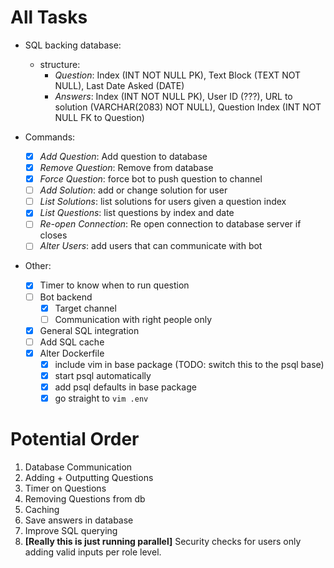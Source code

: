 # All Tasks
- SQL backing database:
    - structure: 
        - *Question*: Index (INT NOT NULL PK), Text Block (TEXT NOT NULL), Last Date Asked (DATE)
        - *Answers*: Index (INT NOT NULL PK), User ID (???), URL to solution (VARCHAR(2083) NOT NULL), Question Index (INT NOT NULL FK to Question)

- Commands:
    - [x] *Add Question*: Add question to database
    - [x] *Remove Question*: Remove from database
    - [x] *Force Question*: force bot to push question to channel
    - [ ] *Add Solution*: add or change solution for user
    - [ ] *List Solutions*: list solutions for users given a question index
    - [x] *List Questions*: list questions by index and date
    - [ ] *Re-open Connection*: Re open connection to database server if closes
    - [ ] *Alter Users*: add users that can communicate with bot

- Other:
    - [x] Timer to know when to run question
    - [ ] Bot backend
        - [x] Target channel
        - [ ] Communication with right people only
    - [x] General SQL integration
    - [ ] Add SQL cache
    - [x] Alter Dockerfile
        - [x] include vim in base package (TODO: switch this to the psql base)
        - [x] start psql automatically
        - [x] add psql defaults in base package
        - [x] go straight to `vim .env`
    
# Potential Order
1. Database Communication
2. Adding + Outputting Questions
3. Timer on Questions
4. Removing Questions from db
5. Caching 
6. Save answers in database
7. Improve SQL querying
8. **[Really this is just running parallel]** Security checks for users only adding valid inputs per role level.
    